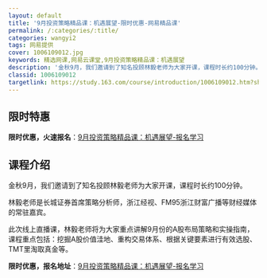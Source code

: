```yaml
---
layout: default
title: '9月投资策略精品课：机遇展望-限时优惠-网易精品课'
permalink: /:categories/:title/
categories: wangyi2
tags: 网易提供
cover: 1006109012.jpg
keywords: 精选网课,网易云课堂,9月投资策略精品课：机遇展望
description: '金秋9月，我们邀请到了知名投顾林毅老师为大家开课，课程时长约100分钟。林毅老师是长城证券首席策略分析师，浙江经视、FM'
classid: 1006109012
targetlink: https://study.163.com/course/introduction/1006109012.htm?share=1&shareId=1025206652&utm_campaign=share&utm_medium=iphoneShare&utm_source=&utm_u=1025206652
---
```


## 限时特惠

**限时优惠，火速报名**：[9月投资策略精品课：机遇展望-报名学习](https://study.163.com/course/introduction/1006109012.htm?share=1&shareId=1025206652&utm_campaign=share&utm_medium=iphoneShare&utm_source=&utm_u=1025206652)

## 课程介绍

金秋9月，我们邀请到了知名投顾林毅老师为大家开课，课程时长约100分钟。

林毅老师是长城证券首席策略分析师，浙江经视、FM95浙江财富广播等财经媒体的常驻嘉宾。

此次线上直播课，林毅老师将为大家重点讲解9月份的A股布局策略和实操指南，课程重点包括：挖掘A股价值洼地、重构交易体系、根据关键要素进行有效选股、TMT里淘取真金等。

**限时优惠，报名地址**：[9月投资策略精品课：机遇展望-报名学习](https://study.163.com/course/introduction/1006109012.htm?share=1&shareId=1025206652&utm_campaign=share&utm_medium=iphoneShare&utm_source=&utm_u=1025206652)

